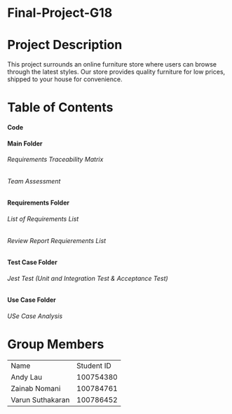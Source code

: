 # Final-Project-G18
<h1>Project Description</h1>
  <p>This project surrounds an online furniture store where users can browse
through the latest styles. Our store provides quality furniture for low prices, shipped to your house for convenience.</p>

<h1>Table of Contents</h1>
<h4>Code</h4>

<h4>Main Folder</h4>
<h6>Requirements Traceability Matrix</h6>
<h6>Team Assessment</h6>

<h4>Requirements Folder</h4>
<h6>List of Requirements List</h6>
<h6>Review Report Requierements List</h6>

<h4>Test Case Folder</h4>
<h6>Jest Test (Unit and Integration Test & Acceptance Test)</h6>

<h4>Use Case Folder</h4>
<h6>USe Case Analysis</h6>





<h1>Group Members</h1>
<table style="width:100%">
  <tr>
    <td>Name</td>
    <td>Student ID</td>
  </tr>
  <tr>
    <td>Andy Lau</td>
    <td>100754380</td>
  </tr>
  
   <tr>
    <td>Zainab Nomani</td>
    <td>100784761</td>
  </tr>
  
   <tr>
    <td>Varun Suthakaran</td>
    <td>100786452</td>
  </tr>
</table>

